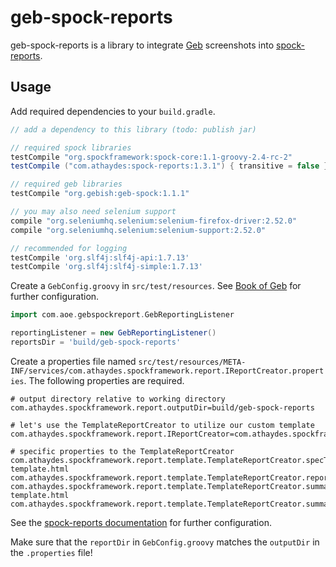 # geb-spock-reports

geb-spock-reports is a library to integrate [Geb](http://gebish.org/) screenshots into [spock-reports](https://github.com/renatoathaydes/spock-reports).
  
## Usage

Add required dependencies to your `build.gradle`.

```groovy
// add a dependency to this library (todo: publish jar)

// required spock libraries
testCompile "org.spockframework:spock-core:1.1-groovy-2.4-rc-2"
testCompile ("com.athaydes:spock-reports:1.3.1") { transitive = false }

// required geb libraries
testCompile "org.gebish:geb-spock:1.1.1"

// you may also need selenium support
compile "org.seleniumhq.selenium:selenium-firefox-driver:2.52.0"
compile "org.seleniumhq.selenium:selenium-support:2.52.0"

// recommended for logging
testCompile 'org.slf4j:slf4j-api:1.7.13'
testCompile 'org.slf4j:slf4j-simple:1.7.13'
```

Create a `GebConfig.groovy` in `src/test/resources`.
See [Book of Geb](http://gebish.org/manual/current/#configuration) for further configuration.

```groovy
import com.aoe.gebspockreport.GebReportingListener

reportingListener = new GebReportingListener()
reportsDir = 'build/geb-spock-reports'
```

Create a properties file named `src/test/resources/META-INF/services/com.athaydes.spockframework.report.IReportCreator.properties`.
The following properties are required.

```properties
# output directory relative to working directory
com.athaydes.spockframework.report.outputDir=build/geb-spock-reports

# let's use the TemplateReportCreator to utilize our custom template
com.athaydes.spockframework.report.IReportCreator=com.athaydes.spockframework.report.template.TemplateReportCreator

# specific properties to the TemplateReportCreator
com.athaydes.spockframework.report.template.TemplateReportCreator.specTemplateFile=/templates/spec-template.html
com.athaydes.spockframework.report.template.TemplateReportCreator.reportFileExtension=html
com.athaydes.spockframework.report.template.TemplateReportCreator.summaryTemplateFile=/templates/summary-template.html
com.athaydes.spockframework.report.template.TemplateReportCreator.summaryFileName=index.html
```

See the [spock-reports documentation](https://github.com/renatoathaydes/spock-reports#customizing-the-reports) for further configuration.

Make sure that the `reportDir` in `GebConfig.groovy` matches the `outputDir` in the `.properties` file!
